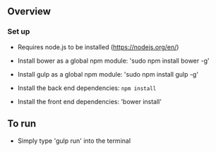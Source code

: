 ## Overview

### Set up

- Requires node.js to be installed (https://nodejs.org/en/)

- Install bower as a global npm module: 'sudo npm install bower -g'
- Install gulp as a global npm module: 'sudo npm install gulp -g'
- Install the back end dependencies: `npm install`
- Install the front end dependencies: 'bower install'


## To run

- Simply type 'gulp run' into the terminal
